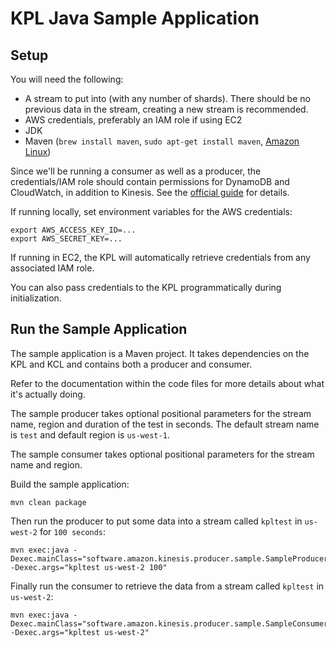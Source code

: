 # KPL Java Sample Application

## Setup

You will need the following:

+ A stream to put into (with any number of shards). There should be no previous data in the stream, creating a new stream is recommended.
+ AWS credentials, preferably an IAM role if using EC2
+ JDK
+ Maven (```brew install maven```, ```sudo apt-get install maven```, [Amazon Linux](https://gist.github.com/sebsto/19b99f1fa1f32cae5d00))

Since we'll be running a consumer as well as a producer, the credentials/IAM role should contain permissions for DynamoDB and CloudWatch, in addition to Kinesis. See the [official guide](http://docs.aws.amazon.com/kinesis/latest/dev/learning-kinesis-module-one-iam.html) for details.

If running locally, set environment variables for the AWS credentials:

```
export AWS_ACCESS_KEY_ID=...
export AWS_SECRET_KEY=...
```

If running in EC2, the KPL will automatically retrieve credentials from any associated IAM role.

You can also pass credentials to the KPL programmatically during initialization.

## Run the Sample Application

The sample application is a Maven project. It takes dependencies on the KPL and KCL and contains both a producer and consumer.

Refer to the documentation within the code files for more details about what it's actually doing.

The sample producer takes optional positional parameters for the stream name, region and duration of the test in seconds. The default stream name is ``test`` and default region is ``us-west-1``.

The sample consumer takes optional positional parameters for the stream name and region.

Build the sample application:

```
mvn clean package
```

Then run the producer to put some data into a stream called ``kpltest`` in ``us-west-2`` for ``100 seconds``:

```
mvn exec:java -Dexec.mainClass="software.amazon.kinesis.producer.sample.SampleProducer" -Dexec.args="kpltest us-west-2 100"
```

Finally run the consumer to retrieve the data from a stream called ``kpltest`` in ``us-west-2``:

```
mvn exec:java -Dexec.mainClass="software.amazon.kinesis.producer.sample.SampleConsumer" -Dexec.args="kpltest us-west-2"
```
